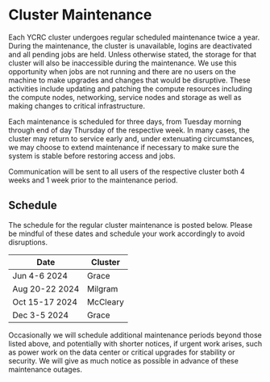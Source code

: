 # Cluster Maintenance

Each YCRC cluster undergoes regular scheduled maintenance twice a year.
During the maintenance, the cluster is unavailable, logins are deactivated and all pending jobs are held. 
Unless otherwise stated, the storage for that cluster will also be inaccessible during the maintenance.
We use this opportunity when jobs are not running and there are no users on the machine to make upgrades and changes that would be disruptive. 
These activities include updating and patching the compute resources including the compute nodes, networking, service nodes and storage as well as making changes to critical infrastructure.

Each maintenance is scheduled for three days, from Tuesday morning through end of day Thursday of the respective week. 
In many cases, the cluster may return to service early and, under extenuating circumstances, we may choose to extend maintenance if necessary to make sure the system is stable before restoring access and jobs.

Communication will be sent to all users of the respective cluster both 4 weeks and 1 week prior to the maintenance period.

## Schedule

The schedule for the regular cluster maintenance is posted below. 
Please be mindful of these dates and schedule your work accordingly to avoid disruptions.

| Date           | Cluster  |
|----------------|----------|
| Jun 4-6 2024   | Grace    |
| Aug 20-22 2024 | Milgram  |
| Oct 15-17 2024 | McCleary |
| Dec 3-5 2024   | Grace    |

Occasionally we will schedule additional maintenance periods beyond those listed above, and potentially with shorter notices, if urgent work arises, such as power work on the data center or critical upgrades for stability or security. 
We will give as much notice as possible in advance of these maintenance outages.
